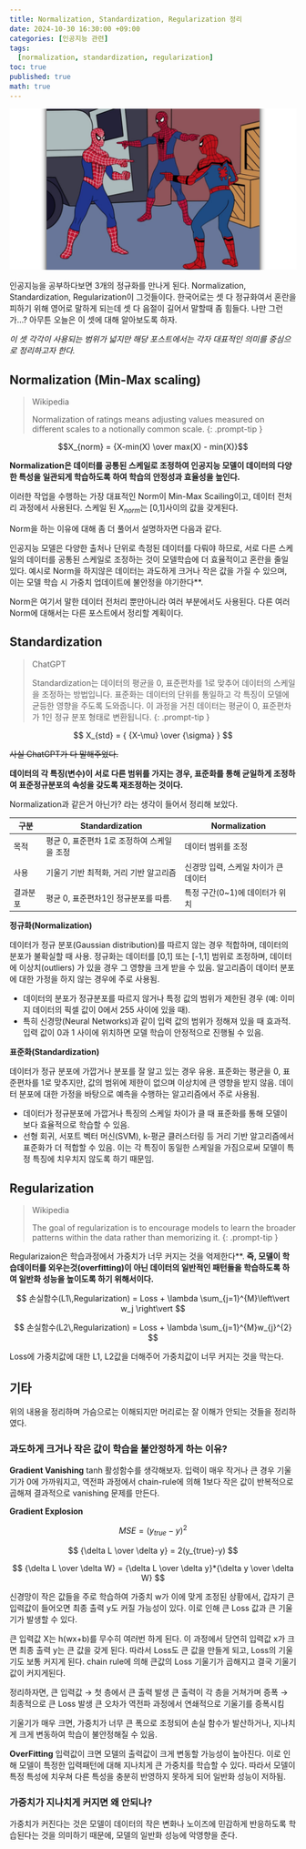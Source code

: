 ```yaml
---
title: Normalization, Standardization, Regularization 정리
date: 2024-10-30 16:30:00 +09:00
categories: [인공지능 관련]
tags:
  [normalization, standardization, regularization]
toc: true
published: true
math: true
---
```


![alt text](../assets/img/posts/2024-10-30-normalization-stndardization-regularization/Spiderman-Pointing-Meme.jpg)

인공지능을 공부하다보면 3개의 정규화를 만나게 된다.
Normalization, Standardization, Regularization이 그것들이다.
한국어로는 셋 다 정규화여서 혼란을 피하기 위해 영어로 말하게 되는데 셋 다 음절이 길어서 말할때 좀 힘들다. 나만 그런가...?
아무튼 오늘은 이 셋에 대해 알아보도록 하자.

_이 셋 각각이 사용되는 범위가 넓지만 해당 포스트에서는 각자 대표적인 의미를 중심으로 정리하고자 한다._

## Normalization (Min-Max scaling)

> Wikipedia
> 
> Normalization of ratings means adjusting values measured on different scales to a notionally common scale.
{: .prompt-tip }

$$X_{norm} = {X-min(X) \over max(X) - min(X)}$$

**Normalization은 데이터를 공통된 스케일로 조정하여 인공지능 모델이 데이터의 다양한 특성을 일관되게 학습하도록 하여 학습의 안정성과 효율성을 높인다.**

이러한 작업을 수행하는 가장 대표적인 Norm이 Min-Max Scailing이고, 데이터 전처리 과정에서 사용된다. 스케일 된 $X_{norm}$는 [0,1]사이의 값을 갖게된다.

Norm을 하는 이유에 대해 좀 더 풀어서 설명하자면 다음과 같다. 

인공지능 모델은 다양한 출처나 단위로 측정된 데이터를 다뤄야 하므로, 서로 다른 스케일의 데이터를 공통된 스케일로 조정하는 것이 모델학습에 더 효율적이고 혼란을 줄일 있다. 
예시로 Norm을 하지않은 데이터는 과도하게 크거나 작은 값을 가질 수 있으며, 이는 모델 학습 시 가중치 업데이트에 불안정을 야기한다**.

Norm은 여기서 말한 데이터 전처리 뿐만아니라 여러 부분에서도 사용된다. 다른 여러 Norm에 대해서는 다른 포스트에서 정리할 계획이다.



## Standardization

> ChatGPT
> 
> Standardization는 데이터의 평균을 0, 표준편차를 1로 맞추어 데이터의 스케일을 조정하는 방법입니다. 표준화는 데이터의 단위를 통일하고 각 특징이 모델에 균등한 영향을 주도록 도와줍니다. 이 과정을 거친 데이터는 평균이 0, 표준편차가 1인 정규 분포 형태로 변환됩니다.
{: .prompt-tip }

$$ X_{std} = { {X-\mu} \over {\sigma} } $$

~~사실 ChatGPT가 다 말해주었다.~~

**데이터의 각 특징(변수)이 서로 다른 범위를 가지는 경우, 표준화를 통해 균일하게 조정하여 표준정규분포의 속성을 갖도록 재조정하는 것이다.**

Normalization과 같은거 아닌가? 라는 생각이 들어서 정리해 보았다.

| 구분     | Standardization                             | Normalization                        |
| -------- | ------------------------------------------- | ------------------------------------ |
| 목적     | 평균 0, 표준편차 1로 조정하여 스케일을 조정 | 데이터 범위를 조정                   |
| 사용     | 기울기 기반 최적화, 거리 기반 알고리즘      | 신경망 입력, 스케일 차이가 큰 데이터 |
| 결과분포 | 평균 0, 표준편차1인 정규분포를 따름.        | 특정 구간(0~1)에 데이터가 위치       |

**정규화(Normalization)**

 데이터가 정규 분포(Gaussian distribution)를 따르지 않는 경우 적합하며, 데이터의 분포가 불확실할 때 사용. 정규화는 데이터를 [0,1] 또는 [-1,1] 범위로 조정하며, 데이터에 이상치(outliers) 가 있을 경우 그 영향을 크게 받을 수 있음. 알고리즘이 데이터 분포에 대한 가정을 하지 않는 경우에 주로 사용됨.

- 데이터의 분포가 정규분포를 따르지 않거나 특정 값의 범위가 제한된 경우 (예: 이미지 데이터의 픽셀 값이 0에서 255 사이에 있을 때).
- 특히 신경망(Neural Networks)과 같이 입력 값의 범위가 정해져 있을 때 효과적. 입력 값이 0과 1 사이에 위치하면 모델 학습이 안정적으로 진행될 수 있음.
 

**표준화(Standardization)**

데이터가 정규 분포에 가깝거나 분포를 잘 알고 있는 경우 유용. 표준화는 평균을 0, 표준편차를 1로 맞추지만, 값의 범위에 제한이 없으며 이상치에 큰 영향을 받지 않음. 데이터 분포에 대한 가정을 바탕으로 예측을 수행하는 알고리즘에서 주로 사용됨.

- 데이터가 정규분포에 가깝거나 특징의 스케일 차이가 클 때 표준화를 통해 모델이 보다 효율적으로 학습할 수 있음.
- 선형 회귀, 서포트 벡터 머신(SVM), k-평균 클러스터링 등 거리 기반 알고리즘에서 표준화가 더 적합할 수 있음. 이는 각 특징이 동일한 스케일을 가짐으로써 모델이 특정 특징에 치우치지 않도록 하기 때문임.



## Regularization
> Wikipedia
> 
> The goal of regularization is to encourage models to learn the broader patterns within the data rather than memorizing it.
{: .prompt-tip }

Regularizaion은 학습과정에서 가중치가 너무 커지는 것을 억제한다**. **즉, 모델이 학습데이터를 외우는것(overfitting)이 아닌 데이터의 일반적인 패턴들을 학습하도록 하여 일반화 성능을 높이도록 하기 위해서이다.**

$$ 손실함수(L1\,Regularization) = Loss + \lambda \sum_{j=1}^{M}\left\vert w_j \right\vert $$

$$ 손실함수(L2\,Regularization) = Loss + \lambda \sum_{j=1}^{M}w_{j}^{2} $$

Loss에 가중치값에 대한 L1, L2값을 더해주어 가중치값이 너무 커지는 것을 막는다.


## 기타
위의 내용을 정리하며 가슴으로는 이해되지만 머리로는 잘 이해가 안되는 것들을 정리하였다. 

### 과도하게 크거나 작은 값이 학습을 불안정하게 하는 이유?

**Gradient Vanishing**
tanh 활성함수를 생각해보자. 입력이 매우 작거나 큰 경우 기울기가 0에 가까워지고, 역전파 과정에서 chain-rule에 의해 1보다 작은 값이 반복적으로 곱해져 결과적으로 vanishing 문제를 만든다. 


**Gradient Explosion**

$$ MSE=(y_{true} - y)^2 $$

$$ {\delta L \over \delta y} = 2(y_{true}-y) $$

$$ {\delta L \over \delta W} = {\delta L \over \delta y}*{\delta y \over \delta W} $$

신경망이 작은 값들을 주로 학습하여 가중치 w가 이에 맞게 조정된 상황에서, 갑자기 큰 입력값이 들어오면 최종 출력 y도 커질 가능성이 있다. 이로 인해 큰 Loss 값과 큰 기울기가 발생할 수 있다.

큰 입력값 X는 h(wx+b)를 무수히 여러번 하게 된다. 이 과정에서 당연히 입력값 x가 크면 최종 출력 y는 큰 값을 갖게 된다. 따라서 Loss도 큰 값을 만들게 되고,  Loss의 기울기도 보통 커지게 된다. chain rule에 의해 큰값의 Loss 기울기가 곱해지고 결국 기울기 값이 커지게된다.

정리하자면, 
큰 입력값 → 첫 층에서 큰 출력 발생
큰 출력이 각 층을 거쳐가며 증폭 → 최종적으로 큰 Loss 발생
큰 오차가 역전파 과정에서 연쇄적으로 기울기를 증폭시킴

기울기가 매우 크면, 가중치가 너무 큰 폭으로 조정되어 손실 함수가 발산하거나, 지나치게 크게 변동하여 학습이 불안정해질 수 있음.

**OverFitting**
입력값이 크면 모델의 출력값이 크게 변동할 가능성이 높아진다. 이로 인해 모델이 특정한 입력패턴에 대해 지나치게 큰 가중치를 학습할 수 있다. 따라서 모델이 특정 특성에 치우쳐 다른 특성을 충분히 반영하지 못하게 되어 일반화 성능이 저하됨.

### 가중치가 지나치게 커지면 왜 안되나?
가중치가 커진다는 것은 모델이 데이터의 작은 변화나 노이즈에 민감하게 반응하도록 학습된다는 것을 의미하기 때문에, 모델의 일반화 성능에 악영향을 준다.




